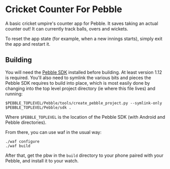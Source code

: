 Cricket Counter For Pebble
==========================

A basic cricket umpire's counter app for Pebble. It saves taking an actual counter out! It can currently track balls, overs and wickets.

To reset the app state (for example, when a new innings starts), simply exit the app and restart it.

## Building

You will need the [Pebble SDK](http://developer.getpebble.com/) installed before building. At least version 1.12 is required. You'll also need to symlink the various bits and pieces the Pebble SDK requires to build into place, which is most easily done by changing into the top level project directory (ie where this file lives) and running:

    $PEBBLE_TOPLEVEL/Pebble/tools/create_pebble_project.py --symlink-only $PEBBLE_TOPLEVEL/Pebble/sdk .

Where `$PEBBLE_TOPLEVEL` is the location of the Pebble SDK (with Android and Pebble directories).

From there, you can use waf in the usual way:

    ./waf configure
    ./waf build

After that, get the pbw in the `build` directory to your phone paired with your Pebble, and install it to your watch.

